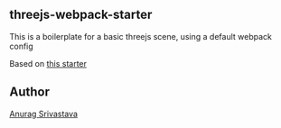 ## threejs-webpack-starter
This is a boilerplate for a basic threejs scene, using a default webpack config

Based on [this starter](https://github.com/taniarascia/webpack-boilerplate)

## Author
[Anurag Srivastava](https://www.envisagecyberart.in)
